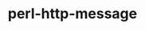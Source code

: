 ---
title: "perl-http-message"
layout: cache
categories: [package, v2025.07.0]
meta: {"compilers": ["none"], "num_specs": 2, "num_specs_by_stack": {"data-vis-sdk": 1, "e4s": 1, "hep": 1, "root": 2}, "oss": ["ubuntu20.04", "ubuntu22.04"], "platforms": ["linux"], "stacks": ["data-vis-sdk", "e4s", "hep", "root"], "targets": ["x86_64_v3"], "versions": ["6.45"]}
spec_details: [{"compiler": "none", "hash": "2qx4pehaitznv745pjzvy4wuwfllxkpj", "os": "ubuntu22.04", "platform": "linux", "size": "-", "stacks": ["e4s", "hep", "root"], "target": "x86_64_v3", "variants": ["build_system=perl"], "versions": ["6.45"]}, {"compiler": "none", "hash": "zwzxmmjrx7jrcqbuduywf4jmsifgakxe", "os": "ubuntu20.04", "platform": "linux", "size": "-", "stacks": ["data-vis-sdk", "root"], "target": "x86_64_v3", "variants": ["build_system=perl"], "versions": ["6.45"]}]
---
